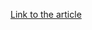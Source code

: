 [Link to the article](https://thehackernews.com/2025/08/new-curly-comrades-apt-using-ngen-com.html)
